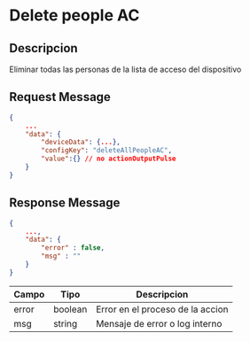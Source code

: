 # Delete people AC


## Descripcion

Eliminar todas las personas de la lista de acceso del dispositivo

## Request Message

```json
{
    ...
    "data": {
        "deviceData": {...},
        "configKey": "deleteAllPeopleAC",
        "value":{} // no actionOutputPulse 
    }
}
```



## Response Message
```json
{
    ...,
    "data": {
        "error" : false,
        "msg" : ""
    }
}
```

| Campo | Tipo | Descripcion |
| --- | --- | --- |
| error | boolean | Error en el proceso de la accion |
| msg | string | Mensaje de error o log interno|
